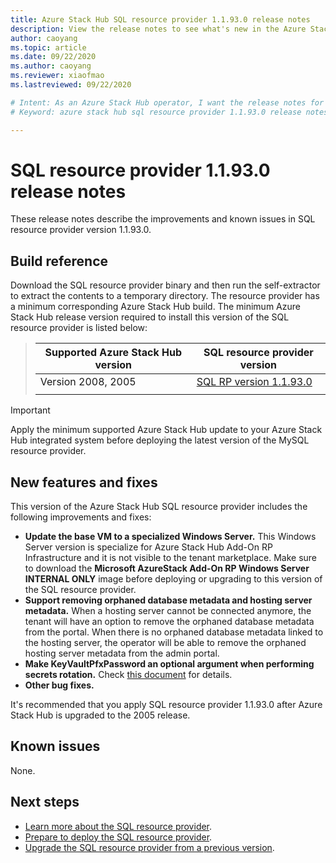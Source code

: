 ```yaml
---
title: Azure Stack Hub SQL resource provider 1.1.93.0 release notes 
description: View the release notes to see what's new in the Azure Stack Hub SQL resource provider 1.1.93.0 update.
author: caoyang
ms.topic: article
ms.date: 09/22/2020
ms.author: caoyang
ms.reviewer: xiaofmao
ms.lastreviewed: 09/22/2020

# Intent: As an Azure Stack Hub operator, I want the release notes for the SQL resource provider 1.1.93.0 update.
# Keyword: azure stack hub sql resource provider 1.1.93.0 release notes

---
```


# SQL resource provider 1.1.93.0 release notes

These release notes describe the improvements and known issues in SQL resource provider version 1.1.93.0.

## Build reference
Download the SQL resource provider binary and then run the self-extractor to extract the contents to a temporary directory. The resource provider has a minimum corresponding Azure Stack Hub build. The minimum Azure Stack Hub release version required to install this version of the SQL resource provider is listed below:

> |Supported Azure Stack Hub version|SQL resource provider version|
> |-----|-----|
> |Version 2008, 2005|[SQL RP version 1.1.93.0](https://aka.ms/azshsqlrp11930)|  
> |     |     |

> [!IMPORTANT]
> Apply the minimum supported Azure Stack Hub update to your Azure Stack Hub integrated system before deploying the latest version of the MySQL resource provider.

## New features and fixes

This version of the Azure Stack Hub SQL resource provider includes the following improvements and fixes:

- **Update the base VM to a specialized Windows Server.** This Windows Server version is specialize for Azure Stack Hub Add-On RP Infrastructure and it is not visible to the tenant marketplace. Make sure to download the **Microsoft AzureStack Add-On RP Windows Server INTERNAL ONLY** image before deploying or upgrading to this version of the SQL resource provider.
- **Support removing orphaned database metadata and hosting server metadata.** When a hosting server cannot be connected anymore, the tenant will have an option to remove the orphaned database metadata from the portal. When there is no orphaned database metadata linked to the hosting server, the operator will be able to remove the orphaned hosting server metadata from the admin portal.
- **Make KeyVaultPfxPassword an optional argument when performing secrets rotation.** Check [this document](azure-stack-sql-resource-provider-maintain.md#secrets-rotation) for details.
- **Other bug fixes.**

It's recommended that you apply SQL resource provider 1.1.93.0 after Azure Stack Hub is upgraded to the 2005 release.

## Known issues
None.

## Next steps

- [Learn more about the SQL resource provider](azure-stack-sql-resource-provider.md).
- [Prepare to deploy the SQL resource provider](azure-stack-sql-resource-provider-deploy.md#prerequisites).
- [Upgrade the SQL resource provider from a previous version](azure-stack-sql-resource-provider-update.md).

